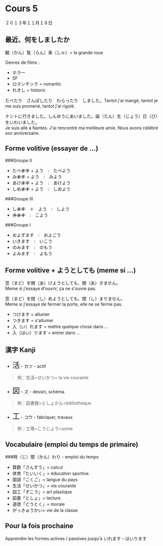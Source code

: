 Cours 5
========

２０１３年１１月１８日

最近、何をしましたか
------------------

観（かん）覧（らん）車（しゃ）= la grande roue

Genres de films :

* ホラー
* SF
* ロマンチック = romantic
* れきし = historic

たべたり　さんぽしたり　わらったり　しました。Tantot j'ai mangé, tantot je me suis promené, tantot j'ai rigolé.

ナントに行きました。しんゆうにあいました。誕（たん）生（じょう）日（び）をいわいました。  
Je suis allé à Nantes. J'ai rencontré ma meilleure amie. Nous avons célébré son anniversaire.

Forme volitive (essayer de …)
-------------------------

###Groupe II

- たべ<strike>ます</strike> + よう　:　たべよう
- み<strike>ます</strike> + よう　:　みよう
- あけ<strike>ます</strike> + よう　:　あけよう
- しめ<strike>ます</strike> + よう　:　しめよう

###Groupe III

- し<strike>ます</strike>　＋　よう　:　しよう
- <strike>きます</strike>　:　こよう

###Groupe I

- およぎます　:　およごう
- いきます　:　いこう
- のみます　:　のもう
- よみます　:　よもう

Forme volitive + ようとしても (meme si …)
---------------

窓（まど）を開（あ）けようとしても、開（あ）きません。   
Meme si j'essaye d'ouvrir, ça ne s'ouvre pas.

窓（まど）を閉（し）めようとしても、閉（し）まりません。  
Meme si j'essaye de fermer la porte, elle ne se ferme pas.

- つけます = allumer
- つきます = s'allumer
- 入（い）れます = mettre quelque chose dans …
- 入（はい）ります = entrer dans …

漢字 Kanji
----------

* <font size="+2">活</font>・カツ・actif
>例：生活=せいかつ= la vie courante
* <font size="+2">図</font>・ズ・dessin, schéma
>例：図書館=としょかん=bibliothèque
* <font size="+2">工</font>・コウ・fabriquer, travaux
>例：工場=こうじょう=usine

Vocabulaire (emploi du temps de primaire)
----------

###時（じ）間（かん）わり - emploi du temps

* 算数「さんすう」= calcul
* 体育「たいいく」= éducation sportive
* 国語「こくご」= langue du pays
* 生活「せいかつ」= vie courante
* 図工「ずこう」= art plastique
* 図書「としょ」= lecture
* 道徳「どうとく」= morale
* がっきゅうかい= vie de la classe

Pour la fois prochaine
--------------------

Apprendre les formes actives / passives jusqu'à いれます・はいります